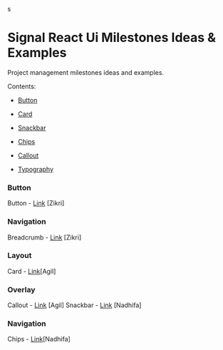 s
  

# Signal React Ui Milestones Ideas & Examples

  

  

Project management milestones ideas and examples.

  

  

Contents:

  

* [Button](#Button)
  

* [Card](#Card)

* [Snackbar](#Overlay)

* [Chips](#Navigation)

* [Callout](#Overlay)

* [Typography](#Typography)

  

  

### Button
Button - [Link](https://gitlab.com/rndDesto/signal-react-ui-intern/-/milestones/1) [Zikri]

### Navigation
Breadcrumb - [Link](https://gitlab.com/rndDesto/signal-react-ui-intern/-/milestones/1) [Zikri]

  
### Layout
Card - [Link](https://gitlab.com/rndDesto/signal-react-ui-intern/-/milestones/5)[Agil]

### Overlay
Callout - [Link](https://gitlab.com/rndDesto/signal-react-ui-intern/-/milestones/4)  [Agil]
Snackbar - [Link](https://gitlab.com/rndDesto/signal-react-ui-intern/-/milestones/6) [Nadhifa]

### Navigation
Chips - [Link](https://gitlab.com/rndDesto/signal-react-ui-intern/-/milestones/3)[Nadhifa]
